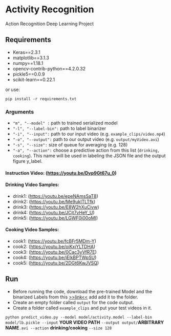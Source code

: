 # Activity Recognition
Action Recognition Deep Learning Project

## Requirements

- Keras==2.3.1
- matplotlib==3.1.3
- numpy==1.18.1
- opencv-contrib-python==4.2.0.32
- pickle5==0.0.9
- scikit-learn==0.22.1

or use:

`pip install -r requirements.txt`

### Arguments
- `"m", "--model" :` path to trained serialized model
- `"-l", "--label-bin":` path to  label binarizer
- `"-i", "--input":` path to our input video (e.g. `example_clips/video.mp4`)
- `"-o", "--output":` path to our output video (e.g. `output/myVideo.avi`)
- `"-s", "--size":` size of queue for averaging (e.g. 128)
- `"-a", "--action":` choose a predictive action from this list (`drinking, cooking`). This name will be used in labeling the JSON file and the output figure y_label.


#### Instruction Video: (https://youtu.be/Dvp9Gt67u_0)
#### Drinking Video Samples:
- drink1: (https://youtu.be/epeNAmsSaT8)
- drink2: (https://youtu.be/Me9ukITLTfk)
- drink3: (https://youtu.be/E8W2hXuCivw)
- drink4: (https://youtu.be/JCjt7vHeY_U)
- drink5: (https://youtu.be/LGWF0j00oMI)

#### Cooking Video Samples:
- cook1: (https://youtu.be/fcBFr5MDm-Y)
- cook2: (https://youtu.be/oiKxjYLTDHA)
- cook3: (https://youtu.be/0Cac3yVfR7E)
- cook4: (https://youtu.be/jElkBPTWpSU)
- cook5: (https://youtu.be/2DGt6KwJVSQ)


## Run

- Before running the code, download the pre-trained Model and the binarized Labels from this [>>link<<](https://drive.google.com/drive/folders/14ly0meHnHMOCxciVzblcNhQsX0fD_aaP?usp=sharing) add add it to the folder.
- Create an empty folder called `output` for the code output.
- Create a folder called `example_clips` and put your test videos in it.

`python predict_video.py --model model/activity.model --label-bin model/lb.pickle --input` **YOUR VIDEO PATH** `--output output/`**ARBITRARY NAME**`.avi --action` **drinking/cooking** `--size 128`

